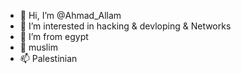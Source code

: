 - 👋 Hi, I’m @Ahmad_Allam
- 👀 I’m interested in hacking & devloping & Networks
- 🌱 I’m from egypt
- 💞️ muslim
- 📫 Palestinian

<!---
AhmadAllam/AhmadAllam is a ✨ special ✨ repository because its `README.md` (this file) appears on your GitHub profile.
You can click the Preview link to take a look at your changes.
--->

